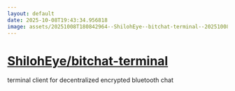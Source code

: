 ```yaml
---
layout: default
date: 2025-10-08T19:43:34.956818
image: assets/20251008T180842964--ShilohEye--bitchat-terminal--20251008T181320782--cropped.png
---
```


# [ShilohEye/bitchat-terminal](https://github.com/ShilohEye/bitchat-terminal)

terminal client for decentralized encrypted bluetooth chat
